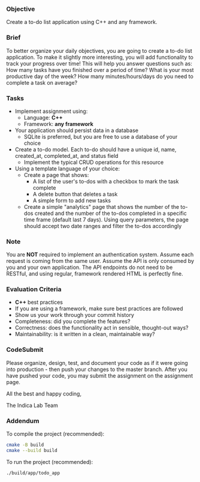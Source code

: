### Objective

Create a to-do list application using C++ and any framework.

### Brief

To better organize your daily objectives, you are going to create a to-do list application. To make it slightly more interesting, you will add functionality to track
your progress over time! This will help you answer questions such as: How many tasks have you finished over a period of time? What is your most productive day of the week? How many minutes/hours/days do you need to complete a task on average?

### Tasks

-   Implement assignment using:
    -   Language: **C++**
    -   Framework: **any framework**
-   Your application should persist data in a database
    -   SQLite is preferred, but you are free to use a database of your choice
-   Create a to-do model. Each to-do should have a unique id, name, created_at, completed_at, and status field
    -   Implement the typical CRUD operations for this resource
-   Using a template language of your choice:
    -   Create a page that shows:
        -   A list of the user's to-dos with a checkbox to mark the task complete
        -   A delete button that deletes a task
        -   A simple form to add new tasks
    -   Create a simple "analytics" page that shows the number of the to-dos created and the number of the to-dos completed in a specific time frame (default last 7 days). Using query parameters, the page should accept two date ranges and filter the to-dos accordingly

### Note

You are **NOT** required to implement an authentication system. Assume each request is coming from the same user. Assume the API is only consumed by you and your own application. The API endpoints do not need to be RESTful, and using regular, framework rendered HTML is perfectly fine.

### Evaluation Criteria

-   **C++** best practices
-   If you are using a framework, make sure best practices are followed
-   Show us your work through your commit history
-   Completeness: did you complete the features?
-   Correctness: does the functionality act in sensible, thought-out ways?
-   Maintainability: is it written in a clean, maintainable way?

### CodeSubmit

Please organize, design, test, and document your code as if it were going into production - then push your changes to the
master branch. After you have pushed your code, you may submit the assignment on the assignment page.

All the best and happy coding,

The Indica Lab Team

### Addendum

To compile the project (recommended):
```sh
cmake -B build
cmake --build build
```

To run the project (recommended):
```sh
./build/app/todo_app
```
